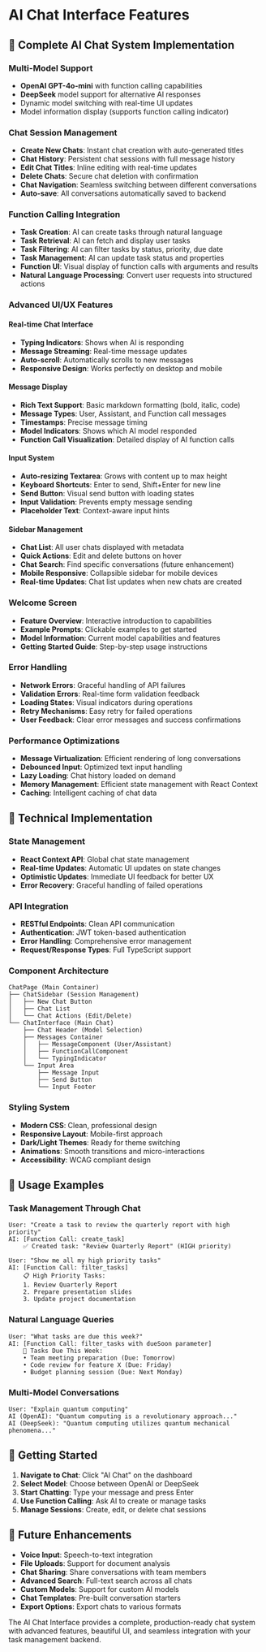 # AI Chat Interface Features

## 🚀 **Complete AI Chat System Implementation**

### **Multi-Model Support**
- **OpenAI GPT-4o-mini** with function calling capabilities
- **DeepSeek** model support for alternative AI responses
- Dynamic model switching with real-time UI updates
- Model information display (supports function calling indicator)

### **Chat Session Management**
- **Create New Chats**: Instant chat creation with auto-generated titles
- **Chat History**: Persistent chat sessions with full message history
- **Edit Chat Titles**: Inline editing with real-time updates
- **Delete Chats**: Secure chat deletion with confirmation
- **Chat Navigation**: Seamless switching between different conversations
- **Auto-save**: All conversations automatically saved to backend

### **Function Calling Integration**
- **Task Creation**: AI can create tasks through natural language
- **Task Retrieval**: AI can fetch and display user tasks
- **Task Filtering**: AI can filter tasks by status, priority, due date
- **Task Management**: AI can update task status and properties
- **Function UI**: Visual display of function calls with arguments and results
- **Natural Language Processing**: Convert user requests into structured actions

### **Advanced UI/UX Features**

#### **Real-time Chat Interface**
- **Typing Indicators**: Shows when AI is responding
- **Message Streaming**: Real-time message updates
- **Auto-scroll**: Automatically scrolls to new messages
- **Responsive Design**: Works perfectly on desktop and mobile

#### **Message Display**
- **Rich Text Support**: Basic markdown formatting (bold, italic, code)
- **Message Types**: User, Assistant, and Function call messages
- **Timestamps**: Precise message timing
- **Model Indicators**: Shows which AI model responded
- **Function Call Visualization**: Detailed display of AI function calls

#### **Input System**
- **Auto-resizing Textarea**: Grows with content up to max height
- **Keyboard Shortcuts**: Enter to send, Shift+Enter for new line
- **Send Button**: Visual send button with loading states
- **Input Validation**: Prevents empty message sending
- **Placeholder Text**: Context-aware input hints

#### **Sidebar Management**
- **Chat List**: All user chats displayed with metadata
- **Quick Actions**: Edit and delete buttons on hover
- **Chat Search**: Find specific conversations (future enhancement)
- **Mobile Responsive**: Collapsible sidebar for mobile devices
- **Real-time Updates**: Chat list updates when new chats are created

### **Welcome Screen**
- **Feature Overview**: Interactive introduction to capabilities
- **Example Prompts**: Clickable examples to get started
- **Model Information**: Current model capabilities and features
- **Getting Started Guide**: Step-by-step usage instructions

### **Error Handling**
- **Network Errors**: Graceful handling of API failures
- **Validation Errors**: Real-time form validation feedback
- **Loading States**: Visual indicators during operations
- **Retry Mechanisms**: Easy retry for failed operations
- **User Feedback**: Clear error messages and success confirmations

### **Performance Optimizations**
- **Message Virtualization**: Efficient rendering of long conversations
- **Debounced Input**: Optimized text input handling
- **Lazy Loading**: Chat history loaded on demand
- **Memory Management**: Efficient state management with React Context
- **Caching**: Intelligent caching of chat data

## 🔧 **Technical Implementation**

### **State Management**
- **React Context API**: Global chat state management
- **Real-time Updates**: Automatic UI updates on state changes
- **Optimistic Updates**: Immediate UI feedback for better UX
- **Error Recovery**: Graceful handling of failed operations

### **API Integration**
- **RESTful Endpoints**: Clean API communication
- **Authentication**: JWT token-based authentication
- **Error Handling**: Comprehensive error management
- **Request/Response Types**: Full TypeScript support

### **Component Architecture**
```
ChatPage (Main Container)
├── ChatSidebar (Session Management)
│   ├── New Chat Button
│   ├── Chat List
│   └── Chat Actions (Edit/Delete)
└── ChatInterface (Main Chat)
    ├── Chat Header (Model Selection)
    ├── Messages Container
    │   ├── MessageComponent (User/Assistant)
    │   ├── FunctionCallComponent
    │   └── TypingIndicator
    └── Input Area
        ├── Message Input
        ├── Send Button
        └── Input Footer
```

### **Styling System**
- **Modern CSS**: Clean, professional design
- **Responsive Layout**: Mobile-first approach
- **Dark/Light Themes**: Ready for theme switching
- **Animations**: Smooth transitions and micro-interactions
- **Accessibility**: WCAG compliant design

## 🎯 **Usage Examples**

### **Task Management Through Chat**
```
User: "Create a task to review the quarterly report with high priority"
AI: [Function Call: create_task]
    ✅ Created task: "Review Quarterly Report" (HIGH priority)

User: "Show me all my high priority tasks"
AI: [Function Call: filter_tasks]
    📋 High Priority Tasks:
    1. Review Quarterly Report
    2. Prepare presentation slides
    3. Update project documentation
```

### **Natural Language Queries**
```
User: "What tasks are due this week?"
AI: [Function Call: filter_tasks with dueSoon parameter]
    📅 Tasks Due This Week:
    • Team meeting preparation (Due: Tomorrow)
    • Code review for feature X (Due: Friday)
    • Budget planning session (Due: Next Monday)
```

### **Multi-Model Conversations**
```
User: "Explain quantum computing"
AI (OpenAI): "Quantum computing is a revolutionary approach..."
AI (DeepSeek): "Quantum computing utilizes quantum mechanical phenomena..."
```

## 🚀 **Getting Started**

1. **Navigate to Chat**: Click "AI Chat" on the dashboard
2. **Select Model**: Choose between OpenAI or DeepSeek
3. **Start Chatting**: Type your message and press Enter
4. **Use Function Calling**: Ask AI to create or manage tasks
5. **Manage Sessions**: Create, edit, or delete chat sessions

## 🔮 **Future Enhancements**

- **Voice Input**: Speech-to-text integration
- **File Uploads**: Support for document analysis
- **Chat Sharing**: Share conversations with team members
- **Advanced Search**: Full-text search across all chats
- **Custom Models**: Support for custom AI models
- **Chat Templates**: Pre-built conversation starters
- **Export Options**: Export chats to various formats

The AI Chat Interface provides a complete, production-ready chat system with advanced features, beautiful UI, and seamless integration with your task management backend.
